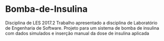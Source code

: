 # Bomba-de-Insulina
Disciplina de LES 2017.2
Trabalho apresentado a disciplina de Laboratório de Engenharia de Software. 
Projeto para um sistema de bomba de insulina com dados simulados e inserção manual da dose de insulina aplicada
